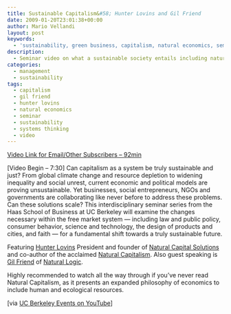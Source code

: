 ```yaml
---
title: Sustainable Capitalism&#58; Hunter Lovins and Gil Friend
date: 2009-01-20T23:01:38+00:00
author: Mario Vellandi
layout: post
keywords:
  - 'sustainability, green business, capitalism, natural economics, seminar, systems thinking, resources, capital, video, hunter lovins, gil friend '
description:
  - Seminar video on what a sustainable society entails including natural capital, ecological economics, and policy. Led by Hunter Lovins with guest speaker Gil Friend.
categories:
  - management
  - sustainability
tags:
  - capitalism
  - gil friend
  - hunter lovins
  - natural economics
  - seminar
  - sustainability
  - systems thinking
  - video
---
```

[Video Link for Email/Other Subscribers &#8211; 92min](http://www.youtube.com/watch?v=0VtThmo8KL8)

[Video Begin &#8211; 7:30] Can capitalism as a system be truly sustainable and just? From global climate change and resource depletion to widening inequality and social unrest, current economic and political models are proving unsustainable. Yet businesses, social entrepreneurs, NGOs and governments are collaborating like never before to address these problems. Can these solutions scale? This interdisciplinary seminar series from the Haas School of Business at UC Berkeley will examine the changes necessary within the free market system — including law and public policy, consumer behavior, science and technology, the design of products and cities, and faith — for a fundamental shift towards a truly sustainable future.

Featuring <a rel="nofollow" href="http://www.natcapsolutions.org/Hunter_Lovins.htm">Hunter Lovins</a> President and founder of [Natural Capital Solutions](http://www.natcapsolutions.org/) and co-author of the acclaimed <a rel="nofollow" href="http://www.amazon.com/Natural-Capitalism-Creating-Industrial-Revolution/dp/0316353000/ref=pd_bbs_sr_1?ie=UTF8&s=books&qid=1232491999&sr=8-1">Natural Capitalism</a>. Also guest speaking is <a rel="nofollow" href="http://www.natlogic.com/index.php?view=article&id=41:team_core_friend&option=com_content&Itemid=31">Gil Friend</a> of <a rel="nofollow" href="http://www.natlogic.com/">Natural Logic</a>.

Highly recommended to watch all the way through if you&#8217;ve never read Natural Capitalism, as it presents an expanded philosophy of economics to include human and ecological resources.

[via <a rel="nofollow" href="http://www.youtube.com/user/ucberkeleyevents">UC Berkeley Events on YouTube</a>]
